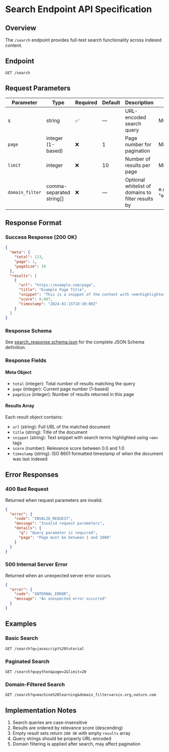 # Search Endpoint API Specification

## Overview

The `/search` endpoint provides full-text search functionality across indexed
content.

## Endpoint

```
GET /search
```

## Request Parameters

| Parameter       | Type                     | Required | Default | Description                                        | Validation/Notes             |
| --------------- | ------------------------ | -------- | ------- | -------------------------------------------------- | ---------------------------- |
| `q`             | string                   | ✅       | —       | URL-encoded search query                           | Must be non-empty            |
| `page`          | integer (1-based)        | ❌       | 1       | Page number for pagination                         | Min: 1, Max: 1000            |
| `limit`         | integer                  | ❌       | 10      | Number of results per page                         | Min: 1, Max: 100             |
| `domain_filter` | comma-separated string[] | ❌       | —       | Optional whitelist of domains to filter results by | e.g., "example.com,test.org" |

## Response Format

### Success Response (200 OK)

```json
{
  "meta": {
    "total": 123,
    "page": 1,
    "pageSize": 10
  },
  "results": [
    {
      "url": "https://example.com/page",
      "title": "Example Page Title",
      "snippet": "This is a snippet of the content with <em>highlighted</em> search terms...",
      "score": 0.987,
      "timestamp": "2024-01-15T10:30:00Z"
    }
  ]
}
```

### Response Schema

See [search_response.schema.json](./search_response.schema.json) for the
complete JSON Schema definition.

### Response Fields

#### Meta Object

- `total` (integer): Total number of results matching the query
- `page` (integer): Current page number (1-based)
- `pageSize` (integer): Number of results returned in this page

#### Results Array

Each result object contains:

- `url` (string): Full URL of the matched document
- `title` (string): Title of the document
- `snippet` (string): Text snippet with search terms highlighted using `<em>`
  tags
- `score` (number): Relevance score between 0.0 and 1.0
- `timestamp` (string): ISO 8601 formatted timestamp of when the document was
  last indexed

## Error Responses

### 400 Bad Request

Returned when request parameters are invalid.

```json
{
  "error": {
    "code": "INVALID_REQUEST",
    "message": "Invalid request parameters",
    "details": {
      "q": "Query parameter is required",
      "page": "Page must be between 1 and 1000"
    }
  }
}
```

### 500 Internal Server Error

Returned when an unexpected server error occurs.

```json
{
  "error": {
    "code": "INTERNAL_ERROR",
    "message": "An unexpected error occurred"
  }
}
```

## Examples

### Basic Search

```
GET /search?q=javascript%20tutorial
```

### Paginated Search

```
GET /search?q=python&page=2&limit=20
```

### Domain-Filtered Search

```
GET /search?q=machine%20learning&domain_filter=arxiv.org,nature.com
```

## Implementation Notes

1. Search queries are case-insensitive
2. Results are ordered by relevance score (descending)
3. Empty result sets return `200 OK` with empty `results` array
4. Query strings should be properly URL-encoded
5. Domain filtering is applied after search, may affect pagination
